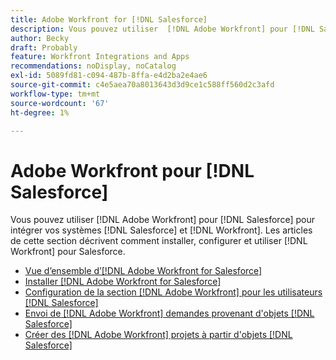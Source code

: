 ```yaml
---
title: Adobe Workfront for [!DNL Salesforce]
description: Vous pouvez utiliser  [!DNL Adobe Workfront] pour [!DNL Salesforce] pour intégrer vos systèmes  [!DNL Salesforce] et [!DNL Workfront] . Les articles de cette section décrivent comment installer, configurer et utiliser  [!DNL Workfront] pour Salesforce.
author: Becky
draft: Probably
feature: Workfront Integrations and Apps
recommendations: noDisplay, noCatalog
exl-id: 5089fd81-c094-487b-8ffa-e4d2ba2e4ae6
source-git-commit: c4e5aea70a8013643d3d9ce1c588ff560d2c3afd
workflow-type: tm+mt
source-wordcount: '67'
ht-degree: 1%

---
```


# Adobe Workfront pour [!DNL Salesforce]

Vous pouvez utiliser [!DNL Adobe Workfront] pour [!DNL Salesforce] pour intégrer vos systèmes [!DNL Salesforce] et [!DNL Workfront]. Les articles de cette section décrivent comment installer, configurer et utiliser [!DNL Workfront] pour Salesforce.

* [Vue d’ensemble d’[!DNL Adobe Workfront for Salesforce]](../../workfront-integrations-and-apps/using-workfront-with-salesforce/workfront-for-salesforce-overview.md)
* [Installer [!DNL Adobe Workfront for Salesforce]](../../workfront-integrations-and-apps/using-workfront-with-salesforce/install-workfront-for-salesforce.md)
* [Configuration de la section  [!DNL Adobe Workfront] pour les utilisateurs  [!DNL Salesforce] ](../../workfront-integrations-and-apps/using-workfront-with-salesforce/configure-wf-section-for-salesforce-users.md)
* [Envoi de  [!DNL Adobe Workfront]  demandes provenant d&#39;objets  [!DNL Salesforce] ](../../workfront-integrations-and-apps/using-workfront-with-salesforce/submit-workfront-requests-from-salesforce-objects.md)
* [Créer des  [!DNL Adobe Workfront]  projets à partir d&#39;objets  [!DNL Salesforce] ](../../workfront-integrations-and-apps/using-workfront-with-salesforce/create-wf-projects-from-salesforce-objects.md)

